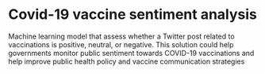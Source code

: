 # Covid-19 vaccine sentiment analysis 
Machine learning model that assess whether a Twitter post related to vaccinations is positive, neutral, or negative. This solution could help governments monitor public sentiment towards COVID-19 vaccinations and help improve public health policy and vaccine communication strategies
